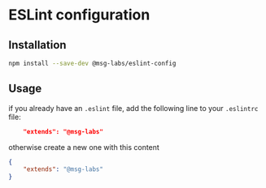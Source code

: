# ESLint configuration

## Installation

```sh
npm install --save-dev @msg-labs/eslint-config
```

## Usage

if you already have an `.eslint` file, add the following line to your `.eslintrc` file:

```json
    "extends": "@msg-labs"
```

otherwise create a new one with this content

```json
{
    "extends": "@msg-labs"
}
```